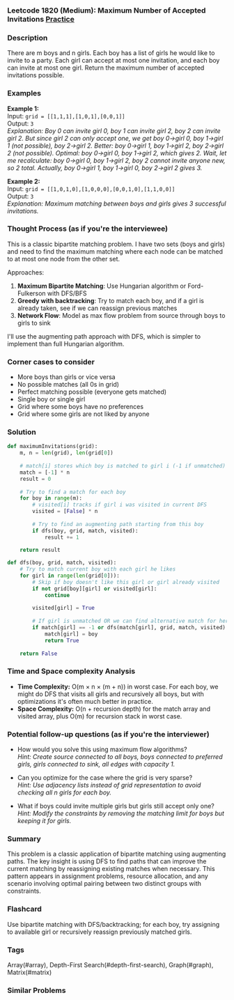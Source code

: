### Leetcode 1820 (Medium): Maximum Number of Accepted Invitations [Practice](https://leetcode.com/problems/maximum-number-of-accepted-invitations)

### Description  
There are m boys and n girls. Each boy has a list of girls he would like to invite to a party. Each girl can accept at most one invitation, and each boy can invite at most one girl. Return the maximum number of accepted invitations possible.

### Examples  

**Example 1:**  
Input: `grid = [[1,1,1],[1,0,1],[0,0,1]]`  
Output: `3`  
*Explanation: Boy 0 can invite girl 0, boy 1 can invite girl 2, boy 2 can invite girl 2. But since girl 2 can only accept one, we get boy 0→girl 0, boy 1→girl 1 (not possible), boy 2→girl 2. Better: boy 0→girl 1, boy 1→girl 2, boy 2→girl 2 (not possible). Optimal: boy 0→girl 0, boy 1→girl 2, which gives 2. Wait, let me recalculate: boy 0→girl 0, boy 1→girl 2, boy 2 cannot invite anyone new, so 2 total. Actually, boy 0→girl 1, boy 1→girl 0, boy 2→girl 2 gives 3.*

**Example 2:**  
Input: `grid = [[1,0,1,0],[1,0,0,0],[0,0,1,0],[1,1,0,0]]`  
Output: `3`  
*Explanation: Maximum matching between boys and girls gives 3 successful invitations.*

### Thought Process (as if you're the interviewee)  
This is a classic bipartite matching problem. I have two sets (boys and girls) and need to find the maximum matching where each node can be matched to at most one node from the other set.

Approaches:
1. **Maximum Bipartite Matching**: Use Hungarian algorithm or Ford-Fulkerson with DFS/BFS
2. **Greedy with backtracking**: Try to match each boy, and if a girl is already taken, see if we can reassign previous matches
3. **Network Flow**: Model as max flow problem from source through boys to girls to sink

I'll use the augmenting path approach with DFS, which is simpler to implement than full Hungarian algorithm.

### Corner cases to consider  
- More boys than girls or vice versa
- No possible matches (all 0s in grid)
- Perfect matching possible (everyone gets matched)
- Single boy or single girl
- Grid where some boys have no preferences
- Grid where some girls are not liked by anyone

### Solution

```python
def maximumInvitations(grid):
    m, n = len(grid), len(grid[0])
    
    # match[i] stores which boy is matched to girl i (-1 if unmatched)
    match = [-1] * n
    result = 0
    
    # Try to find a match for each boy
    for boy in range(m):
        # visited[i] tracks if girl i was visited in current DFS
        visited = [False] * n
        
        # Try to find an augmenting path starting from this boy
        if dfs(boy, grid, match, visited):
            result += 1
    
    return result

def dfs(boy, grid, match, visited):
    # Try to match current boy with each girl he likes
    for girl in range(len(grid[0])):
        # Skip if boy doesn't like this girl or girl already visited
        if not grid[boy][girl] or visited[girl]:
            continue
        
        visited[girl] = True
        
        # If girl is unmatched OR we can find alternative match for her current boy
        if match[girl] == -1 or dfs(match[girl], grid, match, visited):
            match[girl] = boy
            return True
    
    return False
```

### Time and Space complexity Analysis  

- **Time Complexity:** O(m × n × (m + n)) in worst case. For each boy, we might do DFS that visits all girls and recursively all boys, but with optimizations it's often much better in practice.
- **Space Complexity:** O(n + recursion depth) for the match array and visited array, plus O(m) for recursion stack in worst case.

### Potential follow-up questions (as if you're the interviewer)  

- How would you solve this using maximum flow algorithms?  
  *Hint: Create source connected to all boys, boys connected to preferred girls, girls connected to sink, all edges with capacity 1.*

- Can you optimize for the case where the grid is very sparse?  
  *Hint: Use adjacency lists instead of grid representation to avoid checking all n girls for each boy.*

- What if boys could invite multiple girls but girls still accept only one?  
  *Hint: Modify the constraints by removing the matching limit for boys but keeping it for girls.*

### Summary
This problem is a classic application of bipartite matching using augmenting paths. The key insight is using DFS to find paths that can improve the current matching by reassigning existing matches when necessary. This pattern appears in assignment problems, resource allocation, and any scenario involving optimal pairing between two distinct groups with constraints.


### Flashcard
Use bipartite matching with DFS/backtracking; for each boy, try assigning to available girl or recursively reassign previously matched girls.

### Tags
Array(#array), Depth-First Search(#depth-first-search), Graph(#graph), Matrix(#matrix)

### Similar Problems
